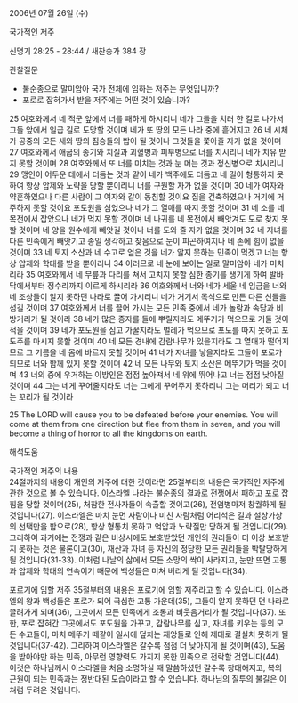 2006년 07월 26일 (수)

국가적인 저주



신명기 28:25 - 28:44 / 새찬송가 384 장


관찰질문
- 불순종으로 말미암아 국가 전체에 임하는 저주는 무엇입니까?
- 포로로 잡혀가서 받을 저주에는 어떤 것이 있습니까?

25 여호와께서 네 적군 앞에서 너를 패하게 하시리니 네가 그들을 치러 한 길로 나가서 그들 앞에서 일곱 길로 도망할 것이며 네가 또 땅의 모든 나라 중에 흩어지고 26 네 시체가 공중의 모든 새와 땅의 짐승들의 밥이 될 것이나 그것들을 쫓아줄 자가 없을 것이며 27 여호와께서 애굽의 종기와 치질과 괴혈병과 피부병으로 너를 치시리니 네가 치유 받지 못할 것이며 28 여호와께서 또 너를 미치는 것과 눈 머는 것과 정신병으로 치시리니 29 맹인이 어두운 데에서 더듬는 것과 같이 네가 백주에도 더듬고 네 길이 형통하지 못하여 항상 압제와 노략을 당할 뿐이리니 너를 구원할 자가 없을 것이며 30 네가 여자와 약혼하였으나 다른 사람이 그 여자와 같이 동침할 것이요 집을 건축하였으나 거기에 거주하지 못할 것이요 포도원을 심었으나 네가 그 열매를 따지 못할 것이며 31 네 소를 네 목전에서 잡았으나 네가 먹지 못할 것이며 네 나귀를 네 목전에서 빼앗겨도 도로 찾지 못할 것이며 네 양을 원수에게 빼앗길 것이나 너를 도와 줄 자가 없을 것이며 32 네 자녀를 다른 민족에게 빼앗기고 종일 생각하고 찾음으로 눈이 피곤하여지나 네 손에 힘이 없을 것이며 33 네 토지 소산과 네 수고로 얻은 것을 네가 알지 못하는 민족이 먹겠고 너는 항상 압제와 학대를 받을 뿐이리니 34 이러므로 네 눈에 보이는 일로 말미암아 네가 미치리라 35 여호와께서 네 무릎과 다리를 쳐서 고치지 못할 심한 종기를 생기게 하여 발바닥에서부터 정수리까지 이르게 하시리라 36 여호와께서 너와 네가 세울 네 임금을 너와 네 조상들이 알지 못하던 나라로 끌어 가시리니 네가 거기서 목석으로 만든 다른 신들을 섬길 것이며 37 여호와께서 너를 끌어 가시는 모든 민족 중에서 네가 놀람과 속담과 비방거리가 될 것이라 38 네가 많은 종자를 들에 뿌릴지라도 메뚜기가 먹으므로 거둘 것이 적을 것이며 39 네가 포도원을 심고 가꿀지라도 벌레가 먹으므로 포도를 따지 못하고 포도주를 마시지 못할 것이며 40 네 모든 경내에 감람나무가 있을지라도 그 열매가 떨어지므로 그 기름을 네 몸에 바르지 못할 것이며 41 네가 자녀를 낳을지라도 그들이 포로가 되므로 너와 함께 있지 못할 것이며 42 네 모든 나무와 토지 소산은 메뚜기가 먹을 것이며 43 너의 중에 우거하는 이방인은 점점 높아져서 네 위에 뛰어나고 너는 점점 낮아질 것이며 44 그는 네게 꾸어줄지라도 너는 그에게 꾸어주지 못하리니 그는 머리가 되고 너는 꼬리가 될 것이라 

25  The LORD will cause you to be defeated before your enemies. You will come at them from one direction but flee from them in seven, and you will become a thing of horror to all the kingdoms on earth.

해석도움





국가적인 저주의 내용  
24절까지의 내용이 개인의 저주에 대한 것이라면 25절부터의 내용은 국가적인 저주에 관한 것으로 볼 수 있습니다. 이스라엘 나라는 불순종의 결과로 전쟁에서 패하고 포로 잡힘을 당할 것이며(25), 처참한 전사자들이 속출할 것이고(26), 전염병마저 창궐하게 될 것입니다(27). 이스라엘은 마치 눈먼 사람이나 미친 사람처럼 어리석은 길과 설상가상의 선택만을 함으로(28), 항상 형통치 못하고 억압과 노략질만 당하게 될 것입니다(29). 그리하여 과거에는 전쟁과 같은 비상시에도 보호받았던 개인의 권리들이 더 이상 보호받지 못하는 것은 물론이고(30), 재산과 자녀 등 자신의 정당한 모든 권리들을 박탈당하게 될 것입니다(31-33). 이처럼 나날의 삶에서 모든 소망의 싹이 사라지고,  눈만 뜨면 고통과 압제와 학대의 연속이기 때문에 백성들은 미쳐 버리게 될 것입니다(34). 


포로기에 임할 저주  35절부터의 내용은 포로기에 임할 저주라고 할 수 있습니다. 이스라엘의 왕과 백성들은 포로가 되어 극심한 고통 가운데(35), 그들이 알지 못하던 먼 나라로 끌려가게 되며(36), 그곳에서 모든 민족에게 조롱과 비웃음거리가 될 것입니다(37). 또한, 포로 잡혀간 그곳에서도 포도원을 가꾸고, 감람나무를 심고, 자녀를 키우는 등의 모든 수고들이, 마치 메뚜기 떼같이 일시에 덮치는 재앙들로 인해 제대로 결실치 못하게 될 것입니다(37-42). 그리하여 이스라엘은 갈수록 점점 더 낮아지게 될 것이며(43), 도움을 받아야만 하는 민족, 아무런 영향력도 가지지 못한 민족으로 전락할 것입니다(44). 이것은 하나님께서 이스라엘을 처음 소명하실 때 말씀하셨던 갈수록 창대해지고, 복의 근원이 되는 민족과는 정반대된 모습이라고 할 수 있습니다. 하나님의 질투의 불길은 이처럼 두려운 것입니다.